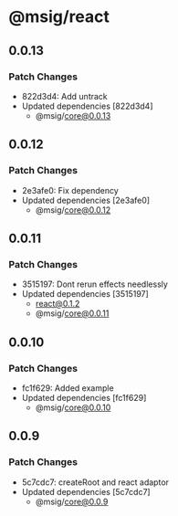 # @msig/react

## 0.0.13

### Patch Changes

- 822d3d4: Add untrack
- Updated dependencies [822d3d4]
  - @msig/core@0.0.13

## 0.0.12

### Patch Changes

- 2e3afe0: Fix dependency
- Updated dependencies [2e3afe0]
  - @msig/core@0.0.12

## 0.0.11

### Patch Changes

- 3515197: Dont rerun effects needlessly
- Updated dependencies [3515197]
  - react@0.1.2
  - @msig/core@0.0.11

## 0.0.10

### Patch Changes

- fc1f629: Added example
- Updated dependencies [fc1f629]
  - @msig/core@0.0.10

## 0.0.9

### Patch Changes

- 5c7cdc7: createRoot and react adaptor
- Updated dependencies [5c7cdc7]
  - @msig/core@0.0.9
